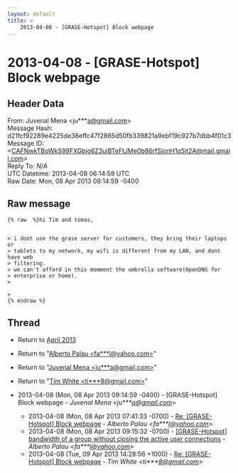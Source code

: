 ```yaml
---
layout: default
title: >
    2013-04-08 - [GRASE-Hotspot] Block webpage
---
```


# 2013-04-08 - [GRASE-Hotspot] Block webpage

## Header Data

From: Juvenal Mena \<ju***a@gmail.com\><br>
Message Hash: d21fcf92289e4225de38effc47f2865d50fb339821a9ebf19c927b7dbb4f01c3<br>
Message ID: \<CAFNwkTBoWkS99FXGbjo6Z3uiBTeFtJMe0b86rfSjonH1q5jt2A@mail.gmail.com\><br>
Reply To: _N/A_<br>
UTC Datetime: 2013-04-08 06:14:59 UTC<br>
Raw Date: Mon, 08 Apr 2013 09:14:59 -0400<br>

## Raw message

```
{% raw  %}hi Tim and tomas,


> i dont use the grase server for customers, they bring their laptops or
> tablets to my network, my wifi is different from my LAN, and dont have web
> filtering.
> we can't afford in this momment the umbrella software(OpenDNS for
> enterprise or home).
>

>
{% endraw %}
```

## Thread

+ Return to [April 2013](/archive/2013/04)

+ Return to "[Alberto Palau <fa***l<span>@</span>yahoo.com>](/authors/fa___l_at_yahoo_com)"
+ Return to "[Juvenal Mena <ju***a<span>@</span>gmail.com>](/authors/ju___a_at_gmail_com)"
+ Return to "[Tim White <ti***8<span>@</span>gmail.com>](/authors/ti___8_at_gmail_com)"

+ 2013-04-08 (Mon, 08 Apr 2013 09:14:59 -0400) - [GRASE-Hotspot] Block webpage - _Juvenal Mena \<ju***a@gmail.com\>_
  + 2013-04-08 (Mon, 08 Apr 2013 07:41:33 -0700) - [Re: [GRASE-Hotspot] Block webpage](/archive/2013/04/7f3c7667923fcb6418b5d4f593431bf41ceb7544fe26c826047ed520218cb95e) - _Alberto Palau \<fa***l@yahoo.com\>_
  + 2013-04-08 (Mon, 08 Apr 2013 09:15:32 -0700) - [[GRASE-Hotspot] bandwidth of a group without closing the active	user connections](/archive/2013/04/e9cda32eff1c44222346843c6c3575d7f64ffa2a14f67aedcfc4cb9c983d0c02) - _Alberto Palau \<fa***l@yahoo.com\>_
  + 2013-04-08 (Tue, 09 Apr 2013 14:28:56 +1000) - [Re: [GRASE-Hotspot] Block webpage](/archive/2013/04/5ba52bdf8c254f6d6167423ed4005972738b0fba3c2bd69ee6cf9086141e2126) - _Tim White \<ti***8@gmail.com\>_

